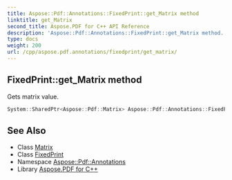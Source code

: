 ```yaml
---
title: Aspose::Pdf::Annotations::FixedPrint::get_Matrix method
linktitle: get_Matrix
second_title: Aspose.PDF for C++ API Reference
description: 'Aspose::Pdf::Annotations::FixedPrint::get_Matrix method. Gets matrix value in C++.'
type: docs
weight: 200
url: /cpp/aspose.pdf.annotations/fixedprint/get_matrix/
---
```

## FixedPrint::get_Matrix method


Gets matrix value.

```cpp
System::SharedPtr<Aspose::Pdf::Matrix> Aspose::Pdf::Annotations::FixedPrint::get_Matrix()
```

## See Also

* Class [Matrix](../../../aspose.pdf/matrix/)
* Class [FixedPrint](../)
* Namespace [Aspose::Pdf::Annotations](../../)
* Library [Aspose.PDF for C++](../../../)
